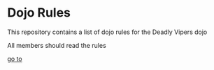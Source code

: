 Dojo Rules
==========

This repository contains a list of dojo rules for the Deadly Vipers dojo

All members should read the rules

[go to](https://github.com/deadlyvipers)
